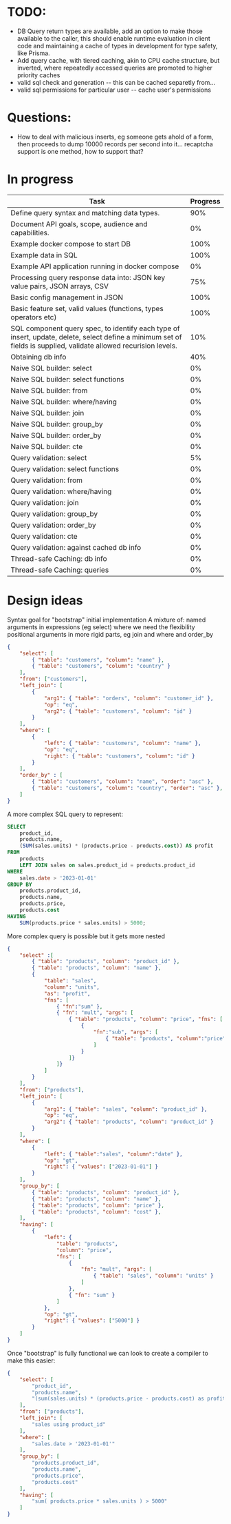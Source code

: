 TODO:
========
- DB Query return types are available, add an option to make those available to the caller, this should enable runtime evaluation in client code and maintaining a cache of types in development for type safety, like Prisma.
- Add query cache, with tiered caching, akin to CPU cache structure, but inverted,
where repeatedly accessed queries are promoted to higher priority caches
- valid sql check and generation -- this can be cached separetly from...
- valid sql permissions for particular user -- cache user's permissions


Questions:
=============
- How to deal with malicious inserts, eg someone gets ahold of a form,
then proceeds to dump 10000 records per second into it...
recaptcha support is one method, how to support that?




In progress
============


| Task                                              | Progress |
|---------------------------------------------------|----------|
| Define query syntax and matching data types. | 90% |
| Document API goals, scope, audience and capabilities. | 0% |
| Example docker compose to start DB | 100% |
| Example data in SQL | 100% |
| Example API application running in docker compose | 0% |
| Processing query response data into: JSON key value pairs, JSON arrays, CSV  | 75% |
| Basic config management in JSON | 100% |
| Basic feature set, valid values (functions, types operators etc) | 100% |
| SQL component query spec, to identify each type of insert, update, delete, select define a minimum set of fields is supplied, validate allowed recurision levels. | 10% |
| Obtaining db info | 40% |
| Naive SQL builder: select | 0% |
| Naive SQL builder: select functions | 0% |
| Naive SQL builder: from | 0% |
| Naive SQL builder: where/having | 0% |
| Naive SQL builder: join | 0% |
| Naive SQL builder: group_by | 0% |
| Naive SQL builder: order_by | 0% |
| Naive SQL builder: cte | 0% |
| Query validation: select | 5% |
| Query validation: select functions | 0% |
| Query validation: from | 0% |
| Query validation: where/having | 0% |
| Query validation: join | 0% |
| Query validation: group_by | 0% |
| Query validation: order_by | 0% |
| Query validation: cte | 0% |
| Query validation: against cached db info | 0% |
| Thread-safe Caching: db info | 0% |
| Thread-safe Caching: queries | 0% |


Design ideas
===========

Syntax goal for "bootstrap" initial implementation
A mixture of:
    named arguments in expressions (eg select) where we need the flexibility
    positional arguments in more rigid parts, eg join and where and order_by

```json
{
    "select": [
        { "table": "customers", "column": "name" }, 
        { "table": "customers", "column": "country" }
    ],
    "from": ["customers"],
    "left_join": [
        {
            "arg1": { "table": "orders", "column": "customer_id" }, 
            "op": "eq", 
            "arg2": { "table": "customers", "column": "id" }
        }
    ],
    "where": [
        {
            "left": { "table": "customers", "column": "name" }, 
            "op": "eq", 
            "right": { "table": "customers", "column": "id" }
        }
    ],
    "order_by" : [
        { "table": "customers", "column": "name", "order": "asc" }, 
        { "table": "customers", "column": "country", "order": "asc" }, 
    ]
}
```

A more complex SQL query to represent:

```sql
SELECT
	product_id,
	products.name,
	(SUM(sales.units) * (products.price - products.cost)) AS profit
FROM
	products
	LEFT JOIN sales on sales.product_id = products.product_id
WHERE
	sales.date > '2023-01-01'
GROUP BY
	products.product_id,
	products.name,
	products.price,
	products.cost
HAVING
	SUM(products.price * sales.units) > 5000;

```

More complex query is possible but it gets more nested
```json
{
    "select" :[
        { "table": "products", "column": "product_id" },
        { "table": "products", "column": "name" },
        { 
            "table": "sales", 
            "column": "units",
            "as": "profit",
            "fns": [
                { "fn":"sum" }, 
                { "fn": "mult", "args": [
                    { "table": "products", "column": "price", "fns": [
                        { 
                            "fn":"sub", "args": [ 
                                { "table": "products", "column":"price" } 
                            ] 
                        }
                    ]}
                ]}
            ] 
        }
    ],
    "from": ["products"],
    "left_join": [
        {
            "arg1": { "table": "sales", "column": "product_id" }, 
            "op": "eq", 
            "arg2": { "table": "products", "column": "product_id" }
        }
    ],
    "where": [
        {
            "left": { "table":"sales", "column":"date" }, 
            "op": "gt", 
            "right": { "values": ["2023-01-01"] }
        }
    ],
    "group_by": [
        { "table": "products", "column": "product_id" },
        { "table": "products", "column": "name" },
        { "table": "products", "column": "price" },
        { "table": "products", "column": "cost" },
    ],
    "having": [
        {
            "left": { 
                "table": "products", 
                "column": "price", 
                "fns": [
                    { 
                        "fn": "mult", "args": [ 
                            { "table": "sales", "column": "units" }
                        ]
                    },
                    { "fn": "sum" }
                ] 
            },
            "op": "gt",
            "right": { "values": ["5000"] }
        }
    ]
}
```

Once "bootstrap" is fully functional we can look to create a compiler to make this easier:
```json
{
    "select": [
        "product_id",
        "products.name",
        "(sum(sales.units) * (products.price - products.cost) as profit"
    ],
    "from": ["products"],
    "left_join": [
        "sales using product_id"
    ],
    "where": [
        "sales.date > '2023-01-01'"
    ],
    "group_by": [
        "products.product_id",
        "products.name",
        "products.price",
        "products.cost"
    ],
    "having": [
        "sum( products.price * sales.units ) > 5000"
    ]
}
```


